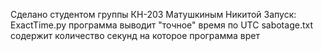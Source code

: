Сделано студентом группы КН-203 Матушкиным Никитой
Запуск: ExactTime.py
программа выводит "точное" время по UTC
sabotage.txt содержит количество секунд на которое программа врет